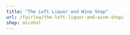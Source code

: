 ```yaml
---
title: "The Loft Liquor and Wine Shop"
url: /fairlea/the-loft-liquor-and-wine-shop/
shop: alcohol
---
```

